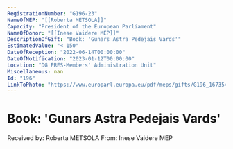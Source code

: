 ```yaml
---
RegistrationNumber: "G196-23"
NameOfMEP: "[[Roberta METSOLA]]"
Capacity: "President of the European Parliament"
NameOfDonor: "[[Inese Vaidere MEP]]"
DescriptionOfGift: "Book: 'Gunars Astra Pedejais Vards'"
EstimatedValue: "< 150"
DateOfReception: "2022-06-14T00:00:00"
DateOfNotification: "2023-01-12T00:00:00"
Location: "DG PRES-Members' Administration Unit"
Miscellaneous: nan
Id: "196"
LinkToPhoto: "https://www.europarl.europa.eu/pdf/meps/gifts/G196_1673540232460.jpg#"
---
```


# Book: 'Gunars Astra Pedejais Vards'

Received by: Roberta METSOLA
From: Inese Vaidere MEP
